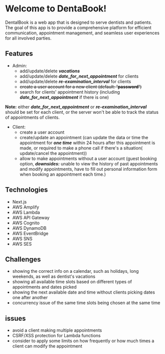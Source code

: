 # Welcome to DentaBook!

DentalBook is a web app that is designed to serve dentists and patients. The goal of this app is to provide a comprehensive platform for efficient communication, appointment management, and seamless user experiences for all involved parties.

## Features

- Admin:
  - add/update/delete **_vacations_**
  - add/update/delete **_date_for_next_appointment_** for clients
  - add/update/delete **_re-examination_interval_** for clients
  - ~~create a user account for a new client (default: **'password'**)~~
  - search for clients' appointment history (including **_date_for_next_appointment_** if there is one)

**Note:** either **_date_for_next_appointment_** or **_re-examination_interval_** should be set for each client, or the server won't be able to track the status of appointments of clients.

- Client:
  - create a user account
  - create/update an appointment (can update the data or time the appointment for **_one time_** within 24 hours after this appointment is made, or required to make a phone call if there's a situation( update/cancel the appointment))
  - allow to make appointments without a user account (guest booking option, **_downsides:_** unable to view the history of past appointments and modify appointments, have to fill out personal information form when booking an appointment each time.)

## Technologies

- Next.js
- AWS Amplify
- AWS Lambda
- AWS API Gateway
- AWS Cognito
- AWS DynamoDB
- AWS EventBridge
- AWS SNS
- AWS SES

## Challenges

- showing the correct info on a calendar, such as holidays, long weekends, as well as dentist's vacations
- showing all available time slots based on different types of appointments and dates picked
- showing the next available date and time without clients picking dates one after another
- concurrency issue of the same time slots being chosen at the same time

## issues

- avoid a client making multiple appointments
- CSRF/XSS protection for Lambda functions
- consider to apply some limits on how frequently or how much times a client can modify the appointment

